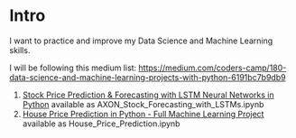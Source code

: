 # Intro

I want to practice and improve my Data Science and Machine Learning skills. 

I will be following this medium list: https://medium.com/coders-camp/180-data-science-and-machine-learning-projects-with-python-6191bc7b9db9

1. [Stock Price Prediction & Forecasting with LSTM Neural Networks in Python](https://www.youtube.com/watch?v=CbTU92pbDKw) available as AXON_Stock_Forecasting_with_LSTMs.ipynb
2. [House Price Prediction in Python - Full Machine Learning Project](https://www.youtube.com/watch?v=Wqmtf9SA_kk) available as House_Price_Prediction.ipynb
